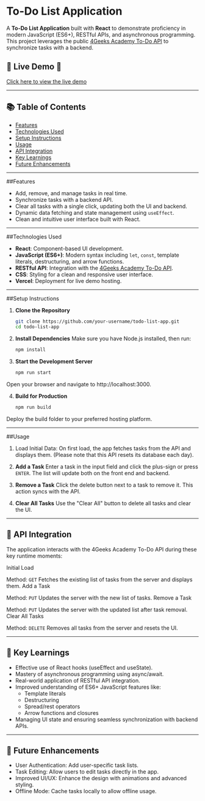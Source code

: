 # To-Do List Application

A **To-Do List Application** built with **React** to demonstrate proficiency in modern JavaScript (ES6+), RESTful APIs, and asynchronous programming. This project leverages the public [4Geeks Academy To-Do API](https://playground.4geeks.com/todo/docs) to synchronize tasks with a backend.

## 🚀 Live Demo 🚀 

[Click here to view the live demo](https://todo-list-app-using-react.vercel.app/)

---

## 📚 Table of Contents

- [Features](#features)
- [Technologies Used](#technologies-used)
- [Setup Instructions](#setup-instructions)
- [Usage](#usage)
- [API Integration](#api-integration)
- [Key Learnings](#key-learnings)
- [Future Enhancements](#future-enhancements)

---

##Features

- Add, remove, and manage tasks in real time.
- Synchronize tasks with a backend API.
- Clear all tasks with a single click, updating both the UI and backend.
- Dynamic data fetching and state management using `useEffect`.
- Clean and intuitive user interface built with React.

---

##Technologies Used

- **React**: Component-based UI development.
- **JavaScript (ES6+)**: Modern syntax including `let`, `const`, template literals, destructuring, and arrow functions.
- **RESTful API**: Integration with the [4Geeks Academy To-Do API](https://playground.4geeks.com/todo/docs).
- **CSS**: Styling for a clean and responsive user interface.
- **Vercel**: Deployment for live demo hosting.

---

##Setup Instructions

1. **Clone the Repository**  
   ```bash
   git clone https://github.com/your-username/todo-list-app.git
   cd todo-list-app
   
2. **Install Dependencies**
Make sure you have Node.js installed, then run:

   ```bash
   npm install

3. **Start the Development Server**
   ```bash
   npm run start
   
  Open your browser and navigate to http://localhost:3000.

4. **Build for Production**
   ```bash
   npm run build
  Deploy the build folder to your preferred hosting platform.

---

##Usage
1. Load Initial Data:
On first load, the app fetches tasks from the API and displays them. (Please note that this API resets its database each day).

2. **Add a Task**
Enter a task in the input field and click the plus-sign or press `ENTER`. The list will update both on the front end and backend.

3. **Remove a Task**
Click the delete button next to a task to remove it. This action syncs with the API.

4. **Clear All Tasks**
Use the "Clear All" button to delete all tasks and clear the UI.

---

## 🔗 API Integration
The application interacts with the 4Geeks Academy To-Do API during these key runtime moments:

Initial Load

Method: `GET`
Fetches the existing list of tasks from the server and displays them.
Add a Task

Method: `PUT`
Updates the server with the new list of tasks.
Remove a Task

Method: `PUT`
Updates the server with the updated list after task removal.
Clear All Tasks

Method: `DELETE`
Removes all tasks from the server and resets the UI.

---

## 📖 Key Learnings
- Effective use of React hooks (useEffect and useState).
- Mastery of asynchronous programming using async/await.
- Real-world application of RESTful API integration.
- Improved understanding of ES6+ JavaScript features like:
  - Template literals
  - Destructuring
  - Spread/rest operators
  - Arrow functions and closures
- Managing UI state and ensuring seamless synchronization with backend APIs.

---

## 🚀 Future Enhancements
- User Authentication: Add user-specific task lists.
- Task Editing: Allow users to edit tasks directly in the app.
- Improved UI/UX: Enhance the design with animations and advanced styling.
- Offline Mode: Cache tasks locally to allow offline usage.
